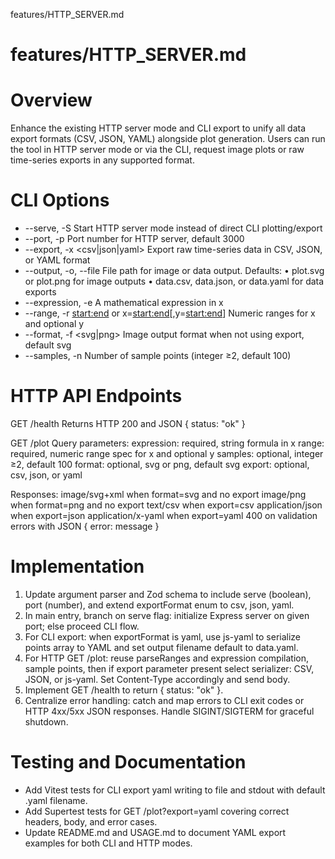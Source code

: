 features/HTTP_SERVER.md
# features/HTTP_SERVER.md
# Overview

Enhance the existing HTTP server mode and CLI export to unify all data export formats (CSV, JSON, YAML) alongside plot generation. Users can run the tool in HTTP server mode or via the CLI, request image plots or raw time-series exports in any supported format.

# CLI Options

- --serve, -S
  Start HTTP server mode instead of direct CLI plotting/export
- --port, -p <number>
  Port number for HTTP server, default 3000
- --export, -x <csv|json|yaml>
  Export raw time-series data in CSV, JSON, or YAML format
- --output, -o, --file <file>
  File path for image or data output. Defaults:
  • plot.svg or plot.png for image outputs
  • data.csv, data.json, or data.yaml for data exports
- --expression, -e <expr>
  A mathematical expression in x
- --range, -r <start:end> or x=<start:end>[,y=<start:end>]
  Numeric ranges for x and optional y
- --format, -f <svg|png>
  Image output format when not using export, default svg
- --samples, -n <number>
  Number of sample points (integer ≥2, default 100)

# HTTP API Endpoints

GET /health
Returns HTTP 200 and JSON { status: "ok" }

GET /plot
Query parameters:
  expression: required, string formula in x
  range: required, numeric range spec for x and optional y
  samples: optional, integer ≥2, default 100
  format: optional, svg or png, default svg
  export: optional, csv, json, or yaml

Responses:
  image/svg+xml when format=svg and no export
  image/png when format=png and no export
  text/csv when export=csv
  application/json when export=json
  application/x-yaml when export=yaml
  400 on validation errors with JSON { error: message }

# Implementation

1. Update argument parser and Zod schema to include serve (boolean), port (number), and extend exportFormat enum to csv, json, yaml.
2. In main entry, branch on serve flag: initialize Express server on given port; else proceed CLI flow.
3. For CLI export: when exportFormat is yaml, use js-yaml to serialize points array to YAML and set output filename default to data.yaml.
4. For HTTP GET /plot: reuse parseRanges and expression compilation, sample points, then if export parameter present select serializer: CSV, JSON, or js-yaml. Set Content-Type accordingly and send body.
5. Implement GET /health to return { status: "ok" }.
6. Centralize error handling: catch and map errors to CLI exit codes or HTTP 4xx/5xx JSON responses. Handle SIGINT/SIGTERM for graceful shutdown.

# Testing and Documentation

- Add Vitest tests for CLI export yaml writing to file and stdout with default .yaml filename.
- Add Supertest tests for GET /plot?export=yaml covering correct headers, body, and error cases.
- Update README.md and USAGE.md to document YAML export examples for both CLI and HTTP modes.